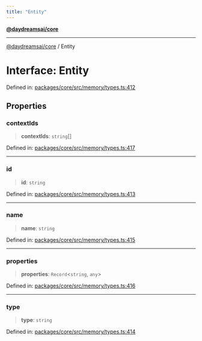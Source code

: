 ```yaml
---
title: "Entity"
---
```


[**@daydreamsai/core**](./api-reference.md)

***

[@daydreamsai/core](./api-reference.md) / Entity

# Interface: Entity

Defined in: [packages/core/src/memory/types.ts:412](https://github.com/dojoengine/daydreams/blob/bbf75946e0d6d99fbdde4cebb2f8a4e8926724f1/packages/core/src/memory/types.ts#L412)

## Properties

### contextIds

> **contextIds**: `string`[]

Defined in: [packages/core/src/memory/types.ts:417](https://github.com/dojoengine/daydreams/blob/bbf75946e0d6d99fbdde4cebb2f8a4e8926724f1/packages/core/src/memory/types.ts#L417)

***

### id

> **id**: `string`

Defined in: [packages/core/src/memory/types.ts:413](https://github.com/dojoengine/daydreams/blob/bbf75946e0d6d99fbdde4cebb2f8a4e8926724f1/packages/core/src/memory/types.ts#L413)

***

### name

> **name**: `string`

Defined in: [packages/core/src/memory/types.ts:415](https://github.com/dojoengine/daydreams/blob/bbf75946e0d6d99fbdde4cebb2f8a4e8926724f1/packages/core/src/memory/types.ts#L415)

***

### properties

> **properties**: `Record`\<`string`, `any`\>

Defined in: [packages/core/src/memory/types.ts:416](https://github.com/dojoengine/daydreams/blob/bbf75946e0d6d99fbdde4cebb2f8a4e8926724f1/packages/core/src/memory/types.ts#L416)

***

### type

> **type**: `string`

Defined in: [packages/core/src/memory/types.ts:414](https://github.com/dojoengine/daydreams/blob/bbf75946e0d6d99fbdde4cebb2f8a4e8926724f1/packages/core/src/memory/types.ts#L414)
